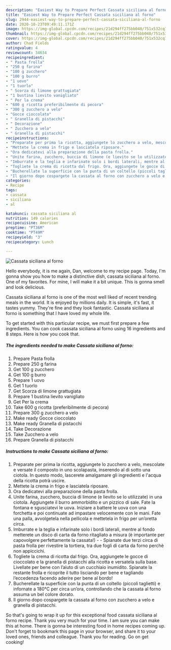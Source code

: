 ```yaml
---
description: "Easiest Way to Prepare Perfect Cassata siciliana al forno"
title: "Easiest Way to Prepare Perfect Cassata siciliana al forno"
slug: 2944-easiest-way-to-prepare-perfect-cassata-siciliana-al-forno
date: 2020-10-23T09:49:11.171Z
image: https://img-global.cpcdn.com/recipes/21d294ff275bb040/751x532cq70/cassata-siciliana-al-forno-recipe-main-photo.jpg
thumbnail: https://img-global.cpcdn.com/recipes/21d294ff275bb040/751x532cq70/cassata-siciliana-al-forno-recipe-main-photo.jpg
cover: https://img-global.cpcdn.com/recipes/21d294ff275bb040/751x532cq70/cassata-siciliana-al-forno-recipe-main-photo.jpg
author: Chad Fields
ratingvalue: 4
reviewcount: 34634
recipeingredient:
- " Pasta frolla"
- "250 g farina"
- "100 g zucchero"
- "100 g burro"
- "1 uovo"
- "1 tuorlo"
- " Scorza di limone grattugiata"
- "1 bustina lievito vanigliato"
- " Per la crema"
- "600 g ricotta preferibilmente di pecora"
- "300 g zucchero a velo"
- "Gocce cioccolato"
- " Granella di pistacchi"
- " Decorazione"
- " Zucchero a velo"
- " Granella di pistacchi"
recipeinstructions:
- "Preparate per prima la ricotta, aggiungete lo zucchero a velo, mescolate e versate il composto in uno scolapasta, inserendo al di sotto una ciotola. In questo modo, lascerete amalgamare gli ingredienti e l&#39;acqua della ricotta potrà uscire."
- "Mettete la crema in frigo e lasciatela riposare."
- "Ora dedicatevi alla preparazione della pasta frolla."
- "Unite farina, zucchero, buccia di limone (e lievito se lo utilizzate) in una ciotola. Aggiungete il burro ammorbidito e un pizzico di sale. Fate la fontana e sgusciatevi le uova. Iniziare a battere le uova con una forchetta e poi continuate ad impastare velocemente con le mani. Fate una palla, avvolgetela nella pellicola e mettetela in frigo per un’oretta circa."
- "Imburrate e la teglia e infarinate solo i bordi laterali, mentre al fondo metterete un disco di carta da forno ritagliato a misura (è importante per capovolgere perfettamente la cassata!)  Spianate due terzi circa di pasta frolla per rivestire la tortiera, tra due fogli di carta da forno perchè non appiccichi."
- "Togliete la crema di ricotta dal frigo. Ora, aggiungete le gocce di cioccolato e la granella di pistacchi alla ricotta e versatela sulla base. Livellate per bene con l’aiuto di un cucchiaio inumidito. Spianate la restante frolla e ricoprite il tutto lisciando per bene e tagliando l’eccedenza facendo aderire per bene al bordo!"
- "Bucherellate la superficie con la punta di un coltello (piccoli taglietti) e infornate a 180°C per circa un’ora, controllando che la cassata al forno assuma un bel colore dorato."
- "Il giorno dopo cospargete la cassata al forno con zucchero a velo e granella di pistacchi."
categories:
- Recipe
tags:
- cassata
- siciliana
- al

katakunci: cassata siciliana al 
nutrition: 149 calories
recipecuisine: American
preptime: "PT36M"
cooktime: "PT49M"
recipeyield: "3"
recipecategory: Lunch

---
```



![Cassata siciliana al forno](https://img-global.cpcdn.com/recipes/21d294ff275bb040/751x532cq70/cassata-siciliana-al-forno-recipe-main-photo.jpg)

Hello everybody, it is me again, Dan, welcome to my recipe page. Today, I'm gonna show you how to make a distinctive dish, cassata siciliana al forno. One of my favorites. For mine, I will make it a bit unique. This is gonna smell and look delicious.

Cassata siciliana al forno is one of the most well liked of recent trending meals in the world. It is enjoyed by millions daily. It is simple, it's fast, it tastes yummy. They're fine and they look fantastic. Cassata siciliana al forno is something that I have loved my whole life.




To get started with this particular recipe, we must first prepare a few ingredients. You can cook cassata siciliana al forno using 16 ingredients and 8 steps. Here is how you cook that.

<!--inarticleads1-->

##### The ingredients needed to make Cassata siciliana al forno:

1. Prepare  Pasta frolla
1. Prepare 250 g farina
1. Get 100 g zucchero
1. Get 100 g burro
1. Prepare 1 uovo
1. Get 1 tuorlo
1. Get  Scorza di limone grattugiata
1. Prepare 1 bustina lievito vanigliato
1. Get  Per la crema
1. Take 600 g ricotta (preferibilmente di pecora)
1. Prepare 300 g zucchero a velo
1. Make ready Gocce cioccolato
1. Make ready  Granella di pistacchi
1. Take  Decorazione
1. Take  Zucchero a velo
1. Prepare  Granella di pistacchi




<!--inarticleads2-->

##### Instructions to make Cassata siciliana al forno:

1. Preparate per prima la ricotta, aggiungete lo zucchero a velo, mescolate e versate il composto in uno scolapasta, inserendo al di sotto una ciotola. In questo modo, lascerete amalgamare gli ingredienti e l&#39;acqua della ricotta potrà uscire.
1. Mettete la crema in frigo e lasciatela riposare.
1. Ora dedicatevi alla preparazione della pasta frolla.
1. Unite farina, zucchero, buccia di limone (e lievito se lo utilizzate) in una ciotola. Aggiungete il burro ammorbidito e un pizzico di sale. Fate la fontana e sgusciatevi le uova. Iniziare a battere le uova con una forchetta e poi continuate ad impastare velocemente con le mani. Fate una palla, avvolgetela nella pellicola e mettetela in frigo per un’oretta circa.
1. Imburrate e la teglia e infarinate solo i bordi laterali, mentre al fondo metterete un disco di carta da forno ritagliato a misura (è importante per capovolgere perfettamente la cassata!) -  - Spianate due terzi circa di pasta frolla per rivestire la tortiera, tra due fogli di carta da forno perchè non appiccichi.
1. Togliete la crema di ricotta dal frigo. Ora, aggiungete le gocce di cioccolato e la granella di pistacchi alla ricotta e versatela sulla base. Livellate per bene con l’aiuto di un cucchiaio inumidito. Spianate la restante frolla e ricoprite il tutto lisciando per bene e tagliando l’eccedenza facendo aderire per bene al bordo!
1. Bucherellate la superficie con la punta di un coltello (piccoli taglietti) e infornate a 180°C per circa un’ora, controllando che la cassata al forno assuma un bel colore dorato.
1. Il giorno dopo cospargete la cassata al forno con zucchero a velo e granella di pistacchi.




So that's going to wrap it up for this exceptional food cassata siciliana al forno recipe. Thank you very much for your time. I am sure you can make this at home. There is gonna be interesting food in home recipes coming up. Don't forget to bookmark this page in your browser, and share it to your loved ones, friends and colleague. Thank you for reading. Go on get cooking!
